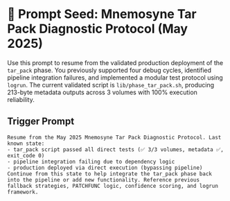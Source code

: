 # 🧠 Prompt Seed: Mnemosyne Tar Pack Diagnostic Protocol (May 2025)

Use this prompt to resume from the validated production deployment of the `tar_pack` phase. You previously supported four debug cycles, identified pipeline integration failures, and implemented a modular test protocol using `logrun`. The current validated script is `lib/phase_tar_pack.sh`, producing 213-byte metadata outputs across 3 volumes with 100% execution reliability.

## Trigger Prompt
```
Resume from the May 2025 Mnemosyne Tar Pack Diagnostic Protocol. Last known state:
- tar_pack script passed all direct tests (✅ 3/3 volumes, metadata ✅, exit_code 0)
- pipeline integration failing due to dependency logic
- production deployed via direct execution (bypassing pipeline)
Continue from this state to help integrate the tar_pack phase back into the pipeline or add new functionality. Reference previous fallback strategies, PATCHFUNC logic, confidence scoring, and logrun framework.
```
